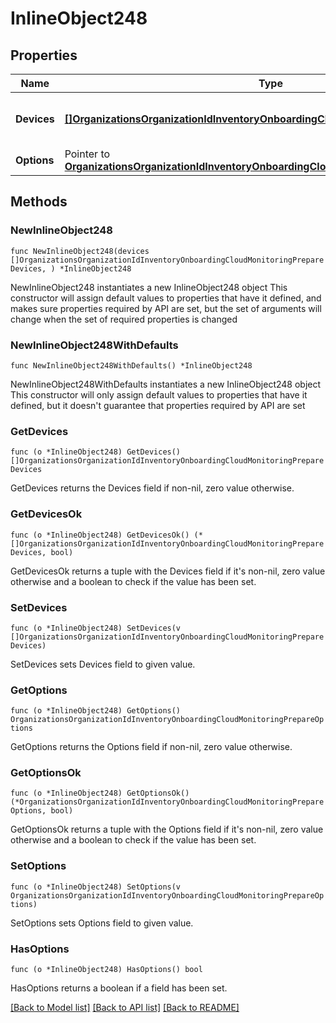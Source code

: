 # InlineObject248

## Properties

Name | Type | Description | Notes
------------ | ------------- | ------------- | -------------
**Devices** | [**[]OrganizationsOrganizationIdInventoryOnboardingCloudMonitoringPrepareDevices**](OrganizationsOrganizationIdInventoryOnboardingCloudMonitoringPrepareDevices.md) | A set of devices to import (or update) | 
**Options** | Pointer to [**OrganizationsOrganizationIdInventoryOnboardingCloudMonitoringPrepareOptions**](OrganizationsOrganizationIdInventoryOnboardingCloudMonitoringPrepareOptions.md) |  | [optional] 

## Methods

### NewInlineObject248

`func NewInlineObject248(devices []OrganizationsOrganizationIdInventoryOnboardingCloudMonitoringPrepareDevices, ) *InlineObject248`

NewInlineObject248 instantiates a new InlineObject248 object
This constructor will assign default values to properties that have it defined,
and makes sure properties required by API are set, but the set of arguments
will change when the set of required properties is changed

### NewInlineObject248WithDefaults

`func NewInlineObject248WithDefaults() *InlineObject248`

NewInlineObject248WithDefaults instantiates a new InlineObject248 object
This constructor will only assign default values to properties that have it defined,
but it doesn't guarantee that properties required by API are set

### GetDevices

`func (o *InlineObject248) GetDevices() []OrganizationsOrganizationIdInventoryOnboardingCloudMonitoringPrepareDevices`

GetDevices returns the Devices field if non-nil, zero value otherwise.

### GetDevicesOk

`func (o *InlineObject248) GetDevicesOk() (*[]OrganizationsOrganizationIdInventoryOnboardingCloudMonitoringPrepareDevices, bool)`

GetDevicesOk returns a tuple with the Devices field if it's non-nil, zero value otherwise
and a boolean to check if the value has been set.

### SetDevices

`func (o *InlineObject248) SetDevices(v []OrganizationsOrganizationIdInventoryOnboardingCloudMonitoringPrepareDevices)`

SetDevices sets Devices field to given value.


### GetOptions

`func (o *InlineObject248) GetOptions() OrganizationsOrganizationIdInventoryOnboardingCloudMonitoringPrepareOptions`

GetOptions returns the Options field if non-nil, zero value otherwise.

### GetOptionsOk

`func (o *InlineObject248) GetOptionsOk() (*OrganizationsOrganizationIdInventoryOnboardingCloudMonitoringPrepareOptions, bool)`

GetOptionsOk returns a tuple with the Options field if it's non-nil, zero value otherwise
and a boolean to check if the value has been set.

### SetOptions

`func (o *InlineObject248) SetOptions(v OrganizationsOrganizationIdInventoryOnboardingCloudMonitoringPrepareOptions)`

SetOptions sets Options field to given value.

### HasOptions

`func (o *InlineObject248) HasOptions() bool`

HasOptions returns a boolean if a field has been set.


[[Back to Model list]](../README.md#documentation-for-models) [[Back to API list]](../README.md#documentation-for-api-endpoints) [[Back to README]](../README.md)


